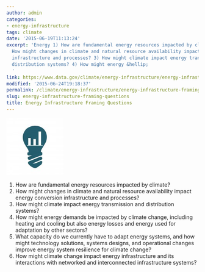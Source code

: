 ```yaml
---
author: admin
categories:
- energy-infrastructure
tags: climate
date: '2015-06-19T11:13:24'
excerpt: 'Energy 1) How are fundamental energy resources impacted by climate? 2)
  How might changes in climate and natural resource availability impact energy conversion
  infrastructure and processes? 3) How might climate impact energy transmission and
  distribution systems? 4) How might energy &hellip;
  '
link: https://www.data.gov/climate/energy-infrastructure/energy-infrastructure-framing-questions/
modified: '2015-06-24T19:18:37'
permalink: /climate/energy-infrastructure/energy-infrastructure-framing-questions/
slug: energy-infrastructure-framing-questions
title: Energy Infrastructure Framing Questions
---
```


![toolkit_energy](/img/toolkit_energy-150x150.jpg)

1) How are fundamental energy resources impacted by climate?
2) How might changes in climate and natural resource availability impact energy conversion infrastructure and processes?
3) How might climate impact energy transmission and distribution systems?
4) How might energy demands be impacted by climate change, including heating and cooling but also energy losses and energy used for adaptation by other sectors?
5) What capacity do we currently have to adapt energy systems, and how might technology solutions, systems designs, and operational changes improve energy system resilience for climate change?
6) How might climate change impact energy infrastructure and its interactions with networked and interconnected infrastructure systems?



